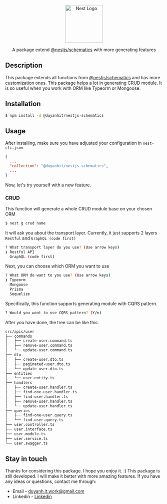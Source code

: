 <p align="center">
  <a href="http://nestjs.com/" target="blank"><img src="https://nestjs.com/img/logo-small.svg" width="120" alt="Nest Logo" /></a>
</p>

<p align="center">A package extend <a href="https://www.npmjs.com/package/@nestjs/schematics">@nestjs/schematics</a> with more generating features</p>

## Description

This package extends all functions from [@nestjs/schematics](https://www.npmjs.com/package/@nestjs/schematics) and has more customization ones. This package helps a lot in generating CRUD module. It is so useful when you work with ORM like Typeorm or Mongoose.

## Installation

```bash
$ npm install -d @duyanhit/nestjs-schematics
```

## Usage
After installing, make sure you have adjusted your configuration in `nest-cli.json`
```json
{
  ...
  "collection": "@duyanhit/nestjs-schematics",
  ...
}

```
Now, let's try yourself with a new feature.

### CRUD
This function will generate a whole CRUD module base on your chosen ORM
```bash
$ nest g crud name
```
It will ask you about the transport layer. Currently, it just supports 2 layers `Restful` and `GraphQL (code first)`
```bash
? What transport layer do you use? (Use arrow keys)
❯ Restful API 
  GraphQL (code first)
```
Next, you can choose which ORM you want to use
```bash
? What ORM do want to you use? (Use arrow keys)
❯ Typeorm 
  Mongoose 
  Prisma 
  Sequelize
```
Specifically, this function supports generating module with CQRS pattern.
```bash
? Would you want to use CQRS pattern? (Y/n)
```
After you have done, the tree can be like this:
```bash
src/apis/user
├── commands
│   ├── create-user.command.ts
│   ├── remove-user.command.ts
│   └── update-user.command.ts
├── dto
│   ├── create-user.dto.ts
│   ├── paginated-user.dto.ts
│   └── update-user.dto.ts
├── entities
│   └── user.entity.ts
├── handlers
│   ├── create-user.handler.ts
│   ├── find-one-user.handler.ts
│   ├── find-user.handler.ts
│   ├── remove-user.handler.ts
│   └── update-user.handler.ts
├── queries
│   ├── find-one-user.query.ts
│   └── find-user.query.ts
├── user.controller.ts
├── user.interface.ts
├── user.module.ts
├── user.service.ts
└── user.swagger.ts
```

## Stay in touch
Thanks for considering this package. I hope you enjoy it. :)
This package is still developed. I will make it better with more amazing features. 
If you have any ideas or questions, contact me through:
- Email - [duyanh.it.work@gmail.com](mailto:duyanh.it.work@gmail.com)
- Linkedin - [Linkedin](https://www.linkedin.com/in/duy-anh-nguyen-a62292249/)
